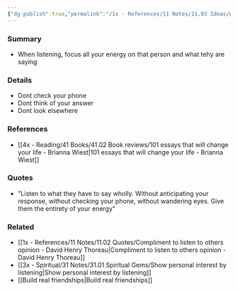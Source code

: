 ```yaml
---
{"dg-publish":true,"permalink":"/1x - References/11 Notes/11.03 Ideas/When you listen to people listen fully/","title":"When you listen to people listen fully","noteIcon":"","created":"2022-11-14T21:33:33.000+03:00","updated":"2024-02-14T20:18:20.490+03:00"}
---
```



### Summary
- When listening, focus all your energy on that person and what tehy are saying

### Details
 - Dont check your phone
- Dont think of your answer
- Dont look elsewhere

### References
- [[4x - Reading/41 Books/41.02 Book reviews/101 essays that will change your life - Brianna Wiest\|101 essays that will change your life - Brianna Wiest]] 

### Quotes
- "Listen to what they have to say wholly. Without anticipating your response, without checking your phone, without wandering eyes. Give them the entirety of your energy"

### Related
- [[1x - References/11 Notes/11.02 Quotes/Compliment to listen to others opinion - David Henry Thoreau\|Compliment to listen to others opinion - David Henry Thoreau]]
- [[3x - Spiritual/31 Notes/31.01 Spiritual Gems/Show personal interest by listening\|Show personal interest by listening]]
- [[Build real friendships\|Build real friendships]]